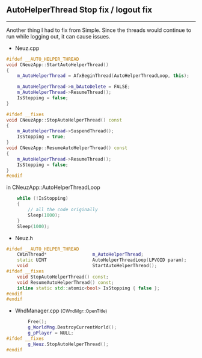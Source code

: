 ## AutoHelperThread Stop fix / logout fix
---
Another thing I had to fix from Simple. Since the threads would continue to run while logging out, it can cause issues.

- Neuz.cpp
```cpp
#ifdef __AUTO_HELPER_THREAD
void CNeuzApp::StartAutoHelperThread()
{
	m_AutoHelperThread = AfxBeginThread(AutoHelperThreadLoop, this);

	m_AutoHelperThread->m_bAutoDelete = FALSE;
	m_AutoHelperThread->ResumeThread();
	IsStopping = false;
}

#ifdef __fixes
void CNeuzApp::StopAutoHelperThread() const
{
	m_AutoHelperThread->SuspendThread();
	IsStopping = true;
}
void CNeuzApp::ResumeAutoHelperThread() const
{
	m_AutoHelperThread->ResumeThread();
	IsStopping = false;
}
#endif
```

in CNeuzApp::AutoHelperThreadLoop
```cpp
	while (!IsStopping)
	{		
		// all the code originally
		Sleep(1000);
	}
	Sleep(1000);	
```


- Neuz.h
```cpp
#ifdef __AUTO_HELPER_THREAD
	CWinThread*               	m_AutoHelperThread;
	static UINT					AutoHelperThreadLoop(LPVOID param);
	void						StartAutoHelperThread();
#ifdef __fixes
	void StopAutoHelperThread() const;
	void ResumeAutoHelperThread() const;
	inline static std::atomic<bool> IsStopping { false };
#endif
#endif
```

- WndManager.cpp <small>(CWndMgr::OpenTitle)</small>
```cpp
		Free();
		g_WorldMng.DestroyCurrentWorld();
		g_pPlayer = NULL;
#ifdef __fixes
		g_Neuz.StopAutoHelperThread();
#endif
```


